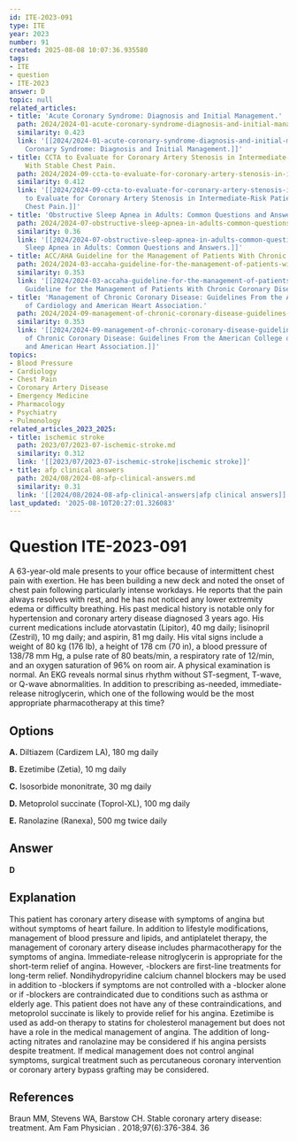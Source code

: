```yaml
---
id: ITE-2023-091
type: ITE
year: 2023
number: 91
created: 2025-08-08 10:07:36.935580
tags:
- ITE
- question
- ITE-2023
answer: D
topic: null
related_articles:
- title: 'Acute Coronary Syndrome: Diagnosis and Initial Management.'
  path: 2024/2024-01-acute-coronary-syndrome-diagnosis-and-initial-management.md
  similarity: 0.423
  link: '[[2024/2024-01-acute-coronary-syndrome-diagnosis-and-initial-management|Acute
    Coronary Syndrome: Diagnosis and Initial Management.]]'
- title: CCTA to Evaluate for Coronary Artery Stenosis in Intermediate-Risk Patients
    With Stable Chest Pain.
  path: 2024/2024-09-ccta-to-evaluate-for-coronary-artery-stenosis-in-intermediat.md
  similarity: 0.412
  link: '[[2024/2024-09-ccta-to-evaluate-for-coronary-artery-stenosis-in-intermediat|CCTA
    to Evaluate for Coronary Artery Stenosis in Intermediate-Risk Patients With Stable
    Chest Pain.]]'
- title: 'Obstructive Sleep Apnea in Adults: Common Questions and Answers.'
  path: 2024/2024-07-obstructive-sleep-apnea-in-adults-common-questions-and-answe.md
  similarity: 0.36
  link: '[[2024/2024-07-obstructive-sleep-apnea-in-adults-common-questions-and-answe|Obstructive
    Sleep Apnea in Adults: Common Questions and Answers.]]'
- title: ACC/AHA Guideline for the Management of Patients With Chronic Coronary Disease.
  path: 2024/2024-03-accaha-guideline-for-the-management-of-patients-with-chronic.md
  similarity: 0.353
  link: '[[2024/2024-03-accaha-guideline-for-the-management-of-patients-with-chronic|ACC/AHA
    Guideline for the Management of Patients With Chronic Coronary Disease.]]'
- title: 'Management of Chronic Coronary Disease: Guidelines From the American College
    of Cardiology and American Heart Association.'
  path: 2024/2024-09-management-of-chronic-coronary-disease-guidelines-from-the-a.md
  similarity: 0.353
  link: '[[2024/2024-09-management-of-chronic-coronary-disease-guidelines-from-the-a|Management
    of Chronic Coronary Disease: Guidelines From the American College of Cardiology
    and American Heart Association.]]'
topics:
- Blood Pressure
- Cardiology
- Chest Pain
- Coronary Artery Disease
- Emergency Medicine
- Pharmacology
- Psychiatry
- Pulmonology
related_articles_2023_2025:
- title: ischemic stroke
  path: 2023/07/2023-07-ischemic-stroke.md
  similarity: 0.312
  link: '[[2023/07/2023-07-ischemic-stroke|ischemic stroke]]'
- title: afp clinical answers
  path: 2024/08/2024-08-afp-clinical-answers.md
  similarity: 0.31
  link: '[[2024/08/2024-08-afp-clinical-answers|afp clinical answers]]'
last_updated: '2025-08-10T20:27:01.326083'
---
```


# Question ITE-2023-091

A 63-year-old male presents to your office because of intermittent chest pain with exertion. He has been building a new deck and noted the onset of chest pain following particularly intense workdays. He reports that the pain always resolves with rest, and he has not noticed any lower extremity edema or difficulty breathing. His past medical history is notable only for hypertension and coronary artery disease diagnosed 3 years ago. His current medications include atorvastatin (Lipitor), 40 mg daily; lisinopril (Zestril), 10 mg daily; and aspirin, 81 mg daily. His vital signs include a weight of 80 kg (176 lb), a height of 178 cm (70 in), a blood pressure of 138/78 mm Hg, a pulse rate of 80 beats/min, a respiratory rate of 12/min, and an oxygen saturation of 96% on room air. A physical examination is normal. An EKG reveals normal sinus rhythm without ST-segment, T-wave, or Q-wave abnormalities. In addition to prescribing as-needed, immediate-release nitroglycerin, which one of the following would be the most appropriate pharmacotherapy at this time?

## Options

**A.** Diltiazem (Cardizem LA), 180 mg daily

**B.** Ezetimibe (Zetia), 10 mg daily

**C.** Isosorbide mononitrate, 30 mg daily

**D.** Metoprolol succinate (Toprol-XL), 100 mg daily

**E.** Ranolazine (Ranexa), 500 mg twice daily

## Answer

**D**

## Explanation

This patient has coronary artery disease with symptoms of angina but without symptoms of heart failure. In addition to lifestyle modifications, management of blood pressure and lipids, and antiplatelet therapy, the management of coronary artery disease includes pharmacotherapy for the symptoms of angina. Immediate-release nitroglycerin is appropriate for the short-term relief of angina. However, -blockers are first-line treatments for long-term relief. Nondihydropyridine calcium channel blockers may be used in addition to -blockers if symptoms are not controlled with a -blocker alone or if -blockers are contraindicated due to conditions such as asthma or elderly age. This patient does not have any of these contraindications, and metoprolol succinate is likely to provide relief for his angina. Ezetimibe is used as add-on therapy to statins for cholesterol management but does not have a role in the medical management of angina. The addition of long-acting nitrates and ranolazine may be considered if his angina persists despite treatment. If medical management does not control anginal symptoms, surgical treatment such as percutaneous coronary intervention or coronary artery bypass grafting may be considered.

## References

Braun MM, Stevens WA, Barstow CH. Stable coronary artery disease: treatment. Am Fam Physician . 2018;97(6):376-384. 36
